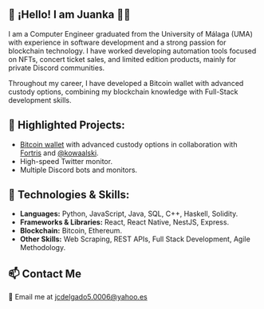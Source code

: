 ## 👋 ¡Hello! I am Juanka 👨‍💻
I am a Computer Engineer graduated from the University of Málaga (UMA) with experience in software development and a strong passion for blockchain technology. I have worked developing automation tools focused on NFTs, concert ticket sales, and limited edition products, mainly for private Discord communities.

Throughout my career, I have developed a Bitcoin wallet with advanced custody options, combining my blockchain knowledge with Full-Stack development skills.


## 💼 **Highlighted Projects:**
- [Bitcoin wallet](https://frontend-eaiv.onrender.com/) with advanced custody options in collaboration with [Fortris](https://fortris.com/) and [@kowaalski](https://github.com/kowaalski).
- High-speed Twitter monitor.
- Multiple Discord bots and monitors.

## 🔧 Technologies & Skills:

- **Languages:** Python, JavaScript, Java, SQL, C++, Haskell, Solidity.
- **Frameworks & Libraries:** React, React Native, NestJS, Express.
- **Blockchain:** Bitcoin, Ethereum.
- **Other Skills:** Web Scraping, REST APIs, Full Stack Development, Agile Methodology.
  
## 📫 Contact Me
📧 Email me at jcdelgado5.0006@yahoo.es
<!--
**icyjkk/icyjkk** is a ✨ _special_ ✨ repository because its `README.md` (this file) appears on your GitHub profile.

Here are some ideas to get you started:

- 🔭 I’m currently working on ...
- 🌱 I’m currently learning ...
- 👯 I’m looking to collaborate on ...
- 🤔 I’m looking for help with ...
- 💬 Ask me about ...
- 📫 How to reach me: ...
- 😄 Pronouns: ...
- ⚡ Fun fact: ...
-->
